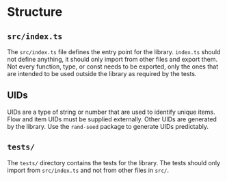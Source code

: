 # Structure

## `src/index.ts`

The `src/index.ts` file defines the entry point for the library.
`index.ts` should not define anything, it should only import from other files and export them.
Not every function, type, or const needs to be exported, only the ones that are intended to be used outside the library as required by the tests.

## UIDs

UIDs are a type of string or number that are used to identify unique items.
Flow and item UIDs must be supplied externally.
Other UIDs are generated by the library.
Use the `rand-seed` package to generate UIDs predictably.

## `tests/`

The `tests/` directory contains the tests for the library.
The tests should only import from `src/index.ts` and not from other files in `src/`.
